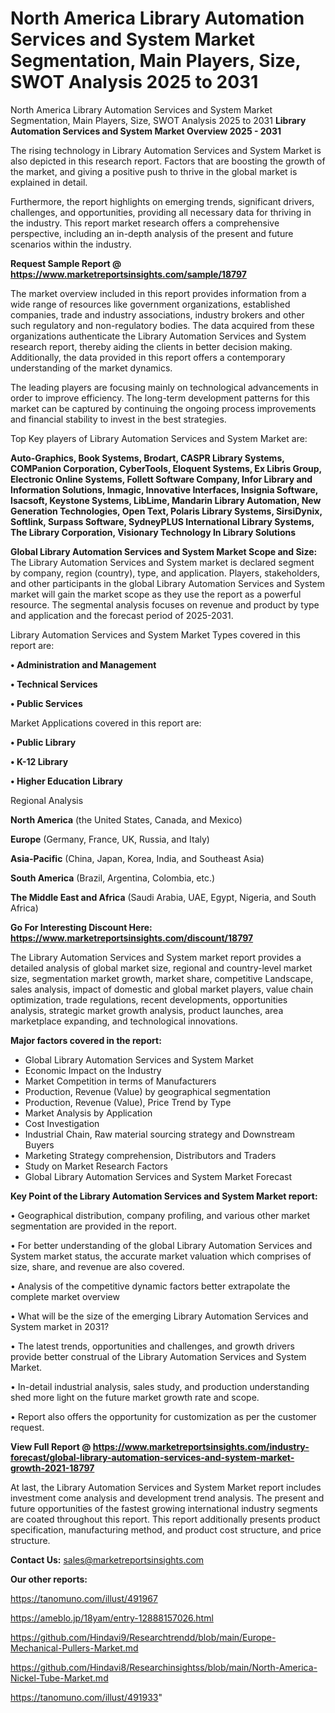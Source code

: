 # North America Library Automation Services and System Market Segmentation, Main Players, Size, SWOT Analysis 2025 to 2031
 North America Library Automation Services and System Market Segmentation, Main Players, Size, SWOT Analysis 2025 to 2031
<Strong> Library Automation Services and System Market Overview 2025 - 2031</strong>

The rising technology in Library Automation Services and System Market is also depicted in this research report. Factors that are boosting the growth of the market, and giving a positive push to thrive in the global market is explained in detail.

Furthermore, the report highlights on emerging trends, significant drivers, challenges, and opportunities, providing all necessary data for thriving in the industry. This report market research offers a comprehensive perspective, including an in-depth analysis of the present and future scenarios within the industry.

<strong>Request Sample Report @ <a href=https://www.marketreportsinsights.com/sample/18797>https://www.marketreportsinsights.com/sample/18797</a></strong>

The market overview included in this report provides information from a wide range of resources like government organizations, established companies, trade and industry associations, industry brokers and other such regulatory and non-regulatory bodies. The data acquired from these organizations authenticate the Library Automation Services and System research report, thereby aiding the clients in better decision making. Additionally, the data provided in this report offers a contemporary understanding of the market dynamics.

The leading players are focusing mainly on technological advancements in order to improve efficiency. The long-term development patterns for this market can be captured by continuing the ongoing process improvements and financial stability to invest in the best strategies.

Top Key players of Library Automation Services and System Market are:

<strong>Auto-Graphics, Book Systems, Brodart, CASPR Library Systems, COMPanion Corporation, CyberTools, Eloquent Systems, Ex Libris Group, Electronic Online Systems, Follett Software Company, Infor Library and Information Solutions, Inmagic, Innovative Interfaces, Insignia Software, Isacsoft, Keystone Systems, LibLime, Mandarin Library Automation, New Generation Technologies, Open Text, Polaris Library Systems, SirsiDynix, Softlink, Surpass Software, SydneyPLUS International Library Systems, The Library Corporation, Visionary Technology In Library Solutions</strong>

<strong><b>Global Library Automation Services and System Market Scope and Size:</b></strong>
The Library Automation Services and System market is declared segment by company, region (country), type, and application. Players, stakeholders, and other participants in the global Library Automation Services and System market will gain the market scope as they use the report as a powerful resource. The segmental analysis focuses on revenue and product by type and application and the forecast period of 2025-2031.

Library Automation Services and System Market Types covered in this report are:

<strong>• Administration and Management

• Technical Services

• Public Services</strong>

Market Applications covered in this report are:

<strong>• Public Library

• K-12 Library

• Higher Education Library</strong> 

Regional Analysis

<strong>North America</strong> (the United States, Canada, and Mexico)

<strong>Europe</strong> (Germany, France, UK, Russia, and Italy)

<strong>Asia-Pacific</strong> (China, Japan, Korea, India, and Southeast Asia)

<strong>South America</strong> (Brazil, Argentina, Colombia, etc.)

<strong>The Middle East and Africa</strong> (Saudi Arabia, UAE, Egypt, Nigeria, and South Africa)

<strong>Go For Interesting Discount Here: <a href=https://www.marketreportsinsights.com/discount/18797>https://www.marketreportsinsights.com/discount/18797</a></strong>

The Library Automation Services and System market report provides a detailed analysis of global market size, regional and country-level market size, segmentation market growth, market share, competitive Landscape, sales analysis, impact of domestic and global market players, value chain optimization, trade regulations, recent developments, opportunities analysis, strategic market growth analysis, product launches, area marketplace expanding, and technological innovations.

<strong><b>Major factors covered in the report:</b></strong>
<ul>
  <li>Global Library Automation Services and System Market </li>
  <li>Economic Impact on the Industry</li>
  <li>Market Competition in terms of Manufacturers</li>
  <li>Production, Revenue (Value) by geographical segmentation</li>
  <li>Production, Revenue (Value), Price Trend by Type</li>
  <li>Market Analysis by Application</li>
  <li>Cost Investigation</li>
  <li>Industrial Chain, Raw material sourcing strategy and Downstream Buyers</li>
  <li>Marketing Strategy comprehension, Distributors and Traders</li>
  <li>Study on Market Research Factors</li>
  <li>Global Library Automation Services and System Market Forecast</li>
</ul>

<strong><b>Key Point of the Library Automation Services and System Market report:</b></strong>

• Geographical distribution, company profiling, and various other market segmentation are provided in the report.

• For better understanding of the global Library Automation Services and System market status, the accurate market valuation which comprises of size, share, and revenue are also covered.

• Analysis of the competitive dynamic factors better extrapolate the complete market overview

• What will be the size of the emerging Library Automation Services and System market in 2031?

• The latest trends, opportunities and challenges, and growth drivers provide better construal of the Library Automation Services and System Market.

• In-detail industrial analysis, sales study, and production understanding shed more light on the future market growth rate and scope.

• Report also offers the opportunity for customization as per the customer request.

<strong><b>View Full Report @ <a href=https://www.marketreportsinsights.com/industry-forecast/global-library-automation-services-and-system-market-growth-2021-18797>https://www.marketreportsinsights.com/industry-forecast/global-library-automation-services-and-system-market-growth-2021-18797</a></b></strong>


At last, the Library Automation Services and System Market report includes investment come analysis and development trend analysis. The present and future opportunities of the fastest growing international industry segments are coated throughout this report. This report additionally presents product specification, manufacturing method, and product cost structure, and price structure.

<strong>Contact Us:</strong>
sales@marketreportsinsights.com

<strong>Our other reports:</strong>

<a href=https://tanomuno.com/illust/491967>https://tanomuno.com/illust/491967</a>

<a href=https://ameblo.jp/18yam/entry-12888157026.html>https://ameblo.jp/18yam/entry-12888157026.html</a>

<a href=https://github.com/Hindavi9/Researchtrendd/blob/main/Europe-Mechanical-Pullers-Market.md>https://github.com/Hindavi9/Researchtrendd/blob/main/Europe-Mechanical-Pullers-Market.md</a>

<a href=https://github.com/Hindavi8/Researchinsightss/blob/main/North-America-Nickel-Tube-Market.md>https://github.com/Hindavi8/Researchinsightss/blob/main/North-America-Nickel-Tube-Market.md</a>

<a href=https://tanomuno.com/illust/491933>https://tanomuno.com/illust/491933</a>"
